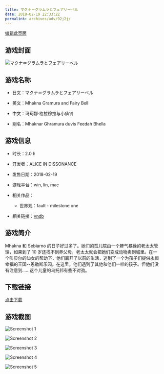 ```yaml
---
title: マクナ＝グラムラとフェアリーベル
date: 2018-02-19 22:33:22
permalink: archives/adv/92j2j/
---
```

[编辑此页面](https://github.com/ACG-3/ADV3-source/blob/main/source/_posts/%E3%83%9E%E3%82%AF%E3%83%8A%EF%BC%9D%E3%82%B0%E3%83%A9%E3%83%A0%E3%83%A9%E3%81%A8%E3%83%95%E3%82%A7%E3%82%A2%E3%83%AA%E3%83%BC%E3%83%99%E3%83%AB.md)

## 游戏封面

![マクナ＝グラムラとフェアリーベル](https://pan.timero.xyz/d/onedrive/img_lib_001/%E3%83%9E%E3%82%AF%E3%83%8A%EF%BC%9D%E3%82%B0%E3%83%A9%E3%83%A0%E3%83%A9%E3%81%A8%E3%83%95%E3%82%A7%E3%82%A2%E3%83%AA%E3%83%BC%E3%83%99%E3%83%AB_cover.avif)


## 游戏名称

- 日文：マクナ＝グラムラとフェアリーベル
- 英文：Mhakna Gramura and Fairy Bell
- 中文：玛珂娜·格拉穆拉与小仙铃

- 别名：Mhaknar Ghramura duvis Feedah Bhella


## 游戏信息

- 时长：2.0 h
- 开发者：ALICE IN DISSONANCE
- 发售日期：2018-02-19
- 游戏平台：win, lin, mac
- 相关作品：
   - 世界观：fault - milestone one

- 相关链接：[vndb](https://vndb.org/v22310)


## 游戏简介

Mhakna 和 Sebiarno 的日子好过多了。她们的孤儿院由一个脾气暴躁的老太太管理，如果到了 10 岁还找不到养父母，老太太就会把她们变成动物卖到城里。在一个叫贝尔的仙女的帮助下，他们离开了以前的生活，逃到了一个为孩子们提供永恒幸福的王国--恩勒斯乐园。在这里，他们遇到了其他和他们一样的孩子。但他们没有注意到......这个儿童的乌托邦有些不对劲。




## 下载链接

[点击下载](https://pan.timero.xyz/onedrive/adv_lib_001/%E3%83%9E%E3%82%AF%E3%83%8A%EF%BC%9D%E3%82%B0%E3%83%A9%E3%83%A0%E3%83%A9%E3%81%A8%E3%83%95%E3%82%A7%E3%82%A2%E3%83%AA%E3%83%BC%E3%83%99%E3%83%AB)


## 游戏截图


![Screenshot 1](https://pan.timero.xyz/d/onedrive/img_lib_001/%E3%83%9E%E3%82%AF%E3%83%8A%EF%BC%9D%E3%82%B0%E3%83%A9%E3%83%A0%E3%83%A9%E3%81%A8%E3%83%95%E3%82%A7%E3%82%A2%E3%83%AA%E3%83%BC%E3%83%99%E3%83%AB_Screenshot_1.avif)

![Screenshot 2](https://pan.timero.xyz/d/onedrive/img_lib_001/%E3%83%9E%E3%82%AF%E3%83%8A%EF%BC%9D%E3%82%B0%E3%83%A9%E3%83%A0%E3%83%A9%E3%81%A8%E3%83%95%E3%82%A7%E3%82%A2%E3%83%AA%E3%83%BC%E3%83%99%E3%83%AB_Screenshot_2.avif)

![Screenshot 3](https://pan.timero.xyz/d/onedrive/img_lib_001/%E3%83%9E%E3%82%AF%E3%83%8A%EF%BC%9D%E3%82%B0%E3%83%A9%E3%83%A0%E3%83%A9%E3%81%A8%E3%83%95%E3%82%A7%E3%82%A2%E3%83%AA%E3%83%BC%E3%83%99%E3%83%AB_Screenshot_3.avif)

![Screenshot 4](https://pan.timero.xyz/d/onedrive/img_lib_001/%E3%83%9E%E3%82%AF%E3%83%8A%EF%BC%9D%E3%82%B0%E3%83%A9%E3%83%A0%E3%83%A9%E3%81%A8%E3%83%95%E3%82%A7%E3%82%A2%E3%83%AA%E3%83%BC%E3%83%99%E3%83%AB_Screenshot_4.avif)

![Screenshot 5](https://pan.timero.xyz/d/onedrive/img_lib_001/%E3%83%9E%E3%82%AF%E3%83%8A%EF%BC%9D%E3%82%B0%E3%83%A9%E3%83%A0%E3%83%A9%E3%81%A8%E3%83%95%E3%82%A7%E3%82%A2%E3%83%AA%E3%83%BC%E3%83%99%E3%83%AB_Screenshot_5.avif)

